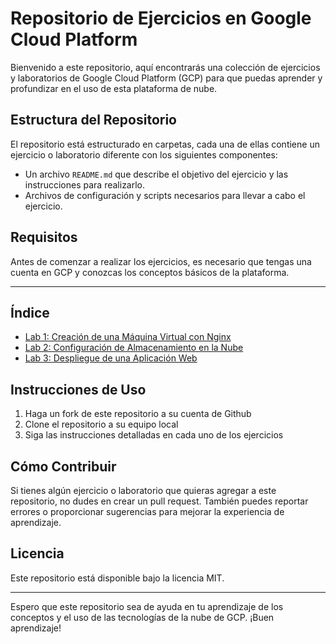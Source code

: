 # Repositorio de Ejercicios en Google Cloud Platform

Bienvenido a este repositorio, aquí encontrarás una colección de ejercicios y laboratorios de Google Cloud Platform (GCP) para que puedas aprender y profundizar en el uso de esta plataforma de nube.

## Estructura del Repositorio
El repositorio está estructurado en carpetas, cada una de ellas contiene un ejercicio o laboratorio diferente con los siguientes componentes:
- Un archivo `README.md` que describe el objetivo del ejercicio y las instrucciones para realizarlo.
- Archivos de configuración y scripts necesarios para llevar a cabo el ejercicio.

## Requisitos
Antes de comenzar a realizar los ejercicios, es necesario que tengas una cuenta en GCP y conozcas los conceptos básicos de la plataforma.

---

## Índice
- [Lab 1: Creación de una Máquina Virtual con Nginx](#lab-1-creación-de-una-máquina-virtual-con-nginx)
- [Lab 2: Configuración de Almacenamiento en la Nube](#lab-2-configuración-de-almacenamiento-en-la-nube)
- [Lab 3: Despliegue de una Aplicación Web](#lab-3-despliegue-de-una-aplicación-web)


## Instrucciones de Uso
1. Haga un fork de este repositorio a su cuenta de Github
2. Clone el repositorio a su equipo local
3. Siga las instrucciones detalladas en cada uno de los ejercicios

## Cómo Contribuir
Si tienes algún ejercicio o laboratorio que quieras agregar a este repositorio, no dudes en crear un pull request. También puedes reportar errores o proporcionar sugerencias para mejorar la experiencia de aprendizaje.

## Licencia
Este repositorio está disponible bajo la licencia MIT.

---

Espero que este repositorio sea de ayuda en tu aprendizaje de los conceptos y el uso de las tecnologías de la nube de GCP. ¡Buen aprendizaje!